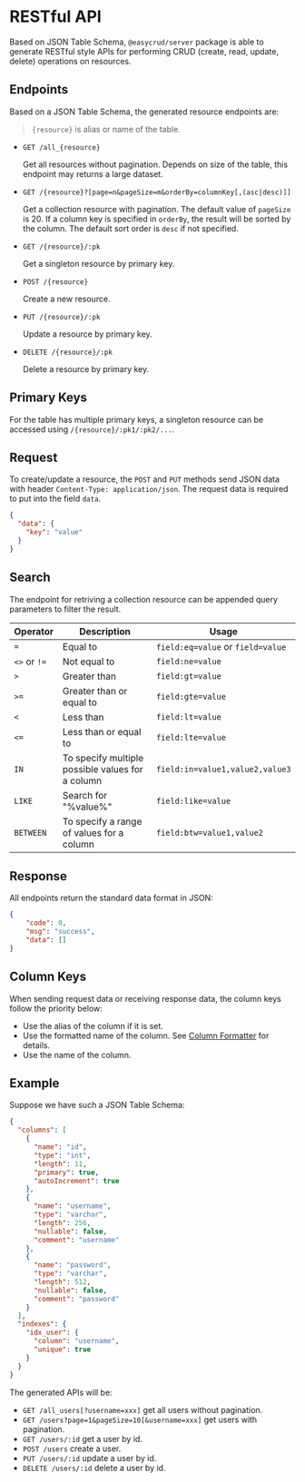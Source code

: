 # RESTful API

Based on JSON Table Schema, `@easycrud/server` package is able to generate RESTful style APIs for performing CRUD (create, read, update, delete) operations on resources.

## Endpoints

Based on a JSON Table Schema, the generated resource endpoints are:

> `{resource}` is alias or name of the table.   

- `GET /all_{resource}`  

  Get all resources without pagination. Depends on size of the table, this endpoint may returns a large dataset.

- `GET /{resource}?[page=n&pageSize=m&orderBy=columnKey[,(asc|desc)]]`  

  Get a collection resource with pagination. The default value of `pageSize` is 20. If a column key is specified in `orderBy`, the result will be sorted by the column. The default sort order is `desc` if not specified.

- `GET /{resource}/:pk`  

  Get a singleton resource by primary key.
- `POST /{resource}`       

  Create a new resource.
- `PUT /{resource}/:pk`      

  Update a resource by primary key.
- `DELETE /{resource}/:pk`     

  Delete a resource by primary key.

## Primary Keys

For the table has multiple primary keys, a singleton resource can be accessed using `/{resource}/:pk1/:pk2/...`.

## Request

To create/update a resource, the `POST` and `PUT` methods send JSON data with header `Content-Type: application/json`. The request data is required to put into the field `data`.

```json
{
  "data": {
    "key": "value"
  }
}
```

## Search

The endpoint for retriving a collection resource can be appended query parameters to filter the result.

| Operator | Description | Usage | 
| -------- | ----------- | ----- |
| `=`     | Equal to    | `field:eq=value` or `field=value` |
| `<>` or `!=`  | Not equal to | `field:ne=value` |
| `>`     | Greater than | `field:gt=value` |
| `>=`    | Greater than or equal to | `field:gte=value` |
| `<`     | Less than | `field:lt=value` |
| `<=`    | Less than or equal to | `field:lte=value` |
| `IN`    | To specify multiple possible values for a column | `field:in=value1,value2,value3` |
| `LIKE`  | Search for "%value%" | `field:like=value` |
| `BETWEEN` | To specify a range of values for a column | `field:btw=value1,value2` |

## Response

All endpoints return the standard data format in JSON:

```json
{
    "code": 0,
    "msg": "success",
    "data": []
}
```

## Column Keys

When sending request data or receiving response data, the column keys follow the priority below:

- Use the alias of the column if it is set.
- Use the formatted name of the column. See [Column Formatter](/guide/json-table-schema#columnformatter) for details.
- Use the name of the column.

## Example

Suppose we have such a JSON Table Schema:

```json
{
  "columns": [
    {
      "name": "id",
      "type": "int",
      "length": 11,
      "primary": true,
      "autoIncrement": true
    },
    {
      "name": "username",
      "type": "varchar",
      "length": 256,
      "nullable": false,
      "comment": "username"
    },
    {
      "name": "password",
      "type": "varchar",
      "length": 512,
      "nullable": false,
      "comment": "password"
    }
  ],
  "indexes": {
    "idx_user": {
      "column": "username",
      "unique": true
    }
  }
}
```

The generated APIs will be:

- `GET /all_users[?username=xxx]` get all users without pagination.
- `GET /users?page=1&pageSize=10[&username=xxx]` get users with pagination.
- `GET /users/:id` get a user by id.
- `POST /users` create a user.
- `PUT /users/:id` update a user by id.
- `DELETE /users/:id` delete a user by id.